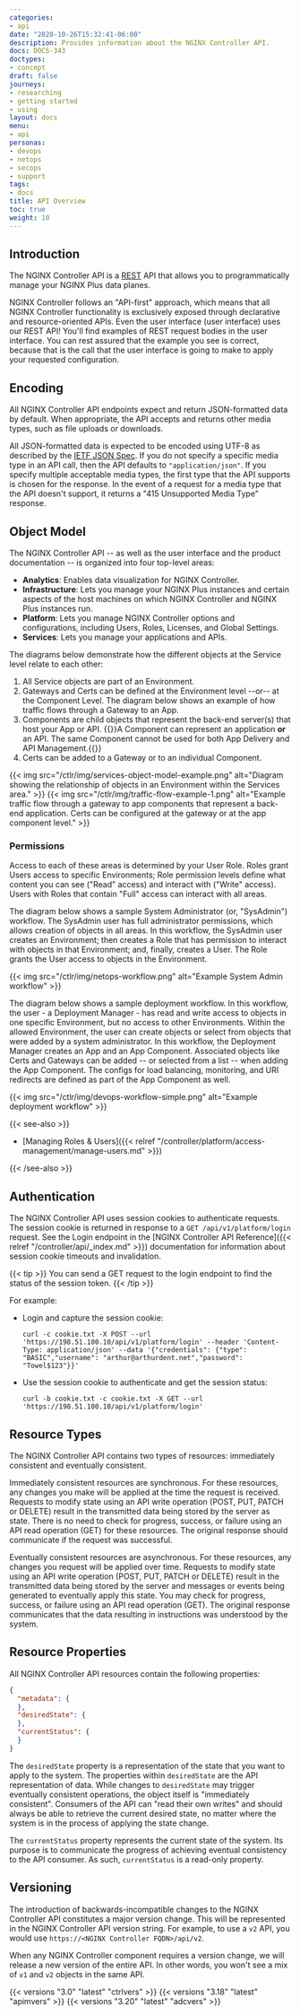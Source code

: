 ```yaml
---
categories:
- api
date: "2020-10-26T15:32:41-06:00"
description: Provides information about the NGINX Controller API.
docs: DOCS-343
doctypes:
- concept
draft: false
journeys:
- researching
- getting started
- using
layout: docs
menu:
- api
personas:
- devops
- netops
- secops
- support
tags:
- docs
title: API Overview
toc: true
weight: 10
---
```


## Introduction

The NGINX Controller API is a [REST](https://en.wikipedia.org/wiki/Representational_state_transfer) API that allows you to programmatically manage your NGINX Plus data planes.

NGINX Controller follows an "API-first" approach, which means that all NGINX Controller functionality is exclusively exposed through declarative and resource-oriented APIs. Even the user interface (user interface) uses our REST API! You'll find examples of REST request bodies in the user interface. You can rest assured that the example you see is correct, because that is the call that the user interface is going to make to apply your requested configuration.

## Encoding

All NGINX Controller API endpoints expect and return JSON-formatted data by default.
When appropriate, the API accepts and returns other media types, such as file uploads or downloads.

All JSON-formatted data is expected to be encoded using UTF-8 as described by the [IETF JSON Spec](https://tools.ietf.org/html/rfc8259).
If you do not specify a specific media type in an API call, then the API defaults to `"application/json"`. If you specify multiple acceptable media types, the first type that the API supports is chosen for the response. In the event of a request for a media type that the API doesn't support, it returns a "415 Unsupported Media Type" response.

## Object Model

The NGINX Controller API -- as well as the user interface and the product documentation -- is organized into four top-level areas:

- **Analytics**: Enables data visualization for NGINX Controller.
- **Infrastructure**: Lets you manage your NGINX Plus instances and certain aspects of the host machines on which NGINX Controller and NGINX Plus instances run.
- **Platform**: Lets you manage NGINX Controller options and configurations, including Users, Roles, Licenses, and Global Settings.
- **Services**: Lets you manage your applications and APIs.

The diagrams below demonstrate how the different objects at the Service level relate to each other:

1. All Service objects are part of an Environment.
1. Gateways and Certs can be defined at the Environment level --or-- at the Component Level. The diagram below shows an example of how traffic flows through a Gateway to an App.
1. Components are child objects that represent the back-end server(s) that host your App or API.
    {{<note>}}A Component can represent an application **or** an API. The same Component cannot be used for both App Delivery and API Management.{{</note>}}
1. Certs can be added to a Gateway or to an individual Component.

{{< img src="/ctlr/img/services-object-model-example.png" alt="Diagram showing the relationship of objects in an Environment within the Services area." >}}
{{< img src="/ctlr/img/traffic-flow-example-1.png" alt="Example traffic flow through a gateway to app components that represent a back-end application. Certs can be configured at the gateway or at the app component level." >}}

### Permissions

Access to each of these areas is determined by your User Role. Roles grant Users access to specific Environments; Role permission levels define what content you can see ("Read" access) and interact with ("Write" access). Users with Roles that contain "Full" access can interact with all areas.

The diagram below shows a sample System Administrator (or, "SysAdmin") workflow. The SysAdmin user has full administrator permissions, which allows creation of objects in all areas. In this workflow, the SysAdmin user creates an Environment; then creates a Role that has permission to interact with objects in that Environment; and, finally, creates a User. The Role grants the User access to objects in the Environment.

{{< img src="/ctlr/img/netops-workflow.png" alt="Example System Admin workflow" >}}

The diagram below shows a sample deployment workflow. In this workflow, the user - a Deployment Manager - has read and write access to objects in one specific Environment, but no access to other Environments. Within the allowed Environment, the user can create objects or select from objects that were added by a system administrator. In this workflow, the Deployment Manager creates an App and an App Component. Associated objects like Certs and Gateways can be added -- or selected from a list -- when adding the App Component. The configs for load balancing, monitoring, and URI redirects are defined as part of the App Component as well.

{{< img src="/ctlr/img/devops-workflow-simple.png" alt="Example deployment workflow" >}}

{{< see-also >}}

- [Managing Roles & Users]({{< relref "/controller/platform/access-management/manage-users.md" >}})

{{< /see-also >}}

## Authentication

The NGINX Controller API uses session cookies to authenticate requests. The session cookie is returned in response to a `GET /api/v1/platform/login` request. See the Login endpoint in the [NGINX Controller API Reference]({{< relref "/controller/api/_index.md" >}}) documentation for information about session cookie timeouts and invalidation.

{{< tip >}}
You can send a GET request to the login endpoint to find the status of the session token.
{{< /tip >}}

For example:

- Login and capture the session cookie:
  
  ```curl
  curl -c cookie.txt -X POST --url 'https://198.51.100.10/api/v1/platform/login' --header 'Content-Type: application/json' --data '{"credentials": {"type": "BASIC","username": "arthur@arthurdent.net","password": "Towel$123"}}'
  ```

- Use the session cookie to authenticate and get the session status:

  ```curl
  curl -b cookie.txt -c cookie.txt -X GET --url 'https://198.51.100.10/api/v1/platform/login'
  ```


## Resource Types

The NGINX Controller API contains two types of resources: immediately consistent and eventually consistent.

Immediately consistent resources are synchronous. For these resources, any changes you make will be applied at the time the request is received. Requests to modify state using an API write operation (POST, PUT, PATCH or DELETE) result in the transmitted data being stored by the server as state. There is no need to check for progress, success, or failure using an API read operation (GET) for these resources. The original response should communicate if the request was successful.

Eventually consistent resources are asynchronous. For these resources, any changes you request will be applied over time. Requests to modify state using an API write operation (POST, PUT, PATCH or DELETE) result in the transmitted data being stored by the server and messages or events being generated to eventually apply this state. You may check for progress, success, or failure using an API read operation (GET). The original response communicates that the data resulting in instructions was understood by the system.

## Resource Properties

All NGINX Controller API resources contain the following properties:

```json
{
  "metadata": {
  },
  "desiredState": {
  },
  "currentStatus": {
  }
}
```

The `desiredState` property is a representation of the state that you want to apply to the system. The properties within `desiredState` are the API representation of data. While changes to `desiredState` may trigger eventually consistent operations, the object itself is "immediately consistent". Consumers of the API can "read their own writes" and should always be able to retrieve the current desired state, no matter where the system is in the process of applying the state change.

The `currentStatus` property represents the current state of the system. Its purpose is to communicate the progress of achieving eventual consistency to the API consumer. As such, `currentStatus` is a read-only property.

## Versioning

The introduction of backwards-incompatible changes to the NGINX Controller API constitutes a major version change. This will be represented in the NGINX Controller API version string. For example, to use a `v2` API, you would use `https://<NGINX Controller FQDN>/api/v2`.

When any NGINX Controller component requires a version change, we will release a new version of the entire API. In other words, you won't see a mix of `v1` and `v2` objects in the same API.

{{< versions "3.0" "latest" "ctrlvers" >}}
{{< versions "3.18" "latest" "apimvers" >}}
{{< versions "3.20" "latest" "adcvers" >}}

